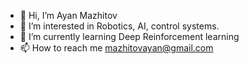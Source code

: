 - 👋 Hi, I’m Ayan Mazhitov
- 👀 I’m interested in Robotics, AI, control systems.
- 🌱 I’m currently learning Deep Reinforcement learning
- 📫 How to reach me mazhitovayan@gmail.com

<!---
fenixkz/fenixkz is a ✨ special ✨ repository because its `README.md` (this file) appears on your GitHub profile.
You can click the Preview link to take a look at your changes.
--->
